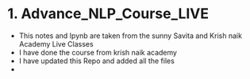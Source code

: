 # 1. Advance_NLP_Course_LIVE
- This notes and Ipynb are taken from the sunny Savita and Krish naik Academy Live Classes
- I have done the course from krish naik academy
- I have updated this Repo and added all the files 
- 

